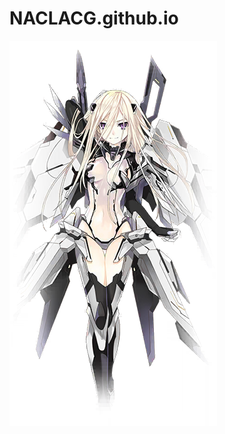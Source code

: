 # NACLACG.github.io
![t2i](https://github.com/NACLACG/GetID-Over/blob/master/EllenMiraMathers/10901%20%23680453.png?raw=true)
